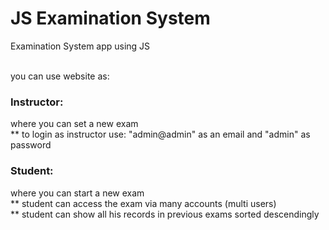 # JS Examination System
Examination System app using JS <br/> <br/>

you can use website as:
### Instructor:
where you can set a new exam <br/>
** to login as instructor use: "admin@admin" as an email and "admin" as password <br/>

### Student:
where you can start a new exam <br/>
** student can access the exam via many accounts (multi users) <br/>
** student can show all his records in previous exams sorted descendingly <br/>
